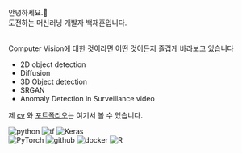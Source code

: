 안녕하세요.👋
<br>도전하는 머신러닝 개발자 백재훈입니다.

<br>Computer Vision에 대한 것이라면 어떤 것이든지 즐겁게 바라보고 있습니다
- 2D object detection
- Diffusion
- 3D Object detection
- SRGAN
- Anomaly Detection in Surveillance video




제 [cv](https://github.com/hariura/hariura/blob/main/jaehun_CV.pdf) 와 [포트폴리오](https://github.com/hariura/hariura/blob/main/jaehun_portfolio.pdf)는 여기서 볼 수 있습니다. 



![python](https://img.shields.io/badge/Python-3776AB?style=for-the-badge&logo=python&logoColor=white)
![tf](https://img.shields.io/badge/TensorFlow-FF6F00?style=for-the-badge&logo=tensorflow&logoColor=white)
![Keras](https://img.shields.io/badge/Keras-%23D00000.svg?style=for-the-badge&logo=Keras&logoColor=white)
<br>
![PyTorch](https://img.shields.io/badge/PyTorch-%23EE4C2C.svg?style=for-the-badge&logo=PyTorch&logoColor=white)
![github](https://img.shields.io/badge/GitHub-100000?style=for-the-badge&logo=github&logoColor=white)
![docker](https://img.shields.io/badge/docker-%230db7ed.svg?style=for-the-badge&logo=docker&logoColor=white)
![R](https://img.shields.io/badge/r-%23276DC3.svg?style=for-the-badge&logo=r&logoColor=white)



<!--
**hariura/hariura** is a ✨ _special_ ✨ repository because its `README.md` (this file) appears on your GitHub profile.

Here are some ideas to get you started:

- 🔭 I’m currently working on ...
- 🌱 I’m currently learning ...
- 👯 I’m looking to collaborate on ...
- 🤔 I’m looking for help with ...
- 💬 Ask me about ...
- 📫 How to reach me: ...
- 😄 Pronouns: ...
- ⚡ Fun fact: ...
-->
